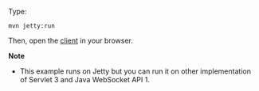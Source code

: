 Type:

```
mvn jetty:run
```

Then, open the [client](http://jsbin.com/sipimaleji/1/edit?html,js,console) in your browser.

**Note**

* This example runs on Jetty but you can run it on other implementation of Servlet 3 and Java WebSocket API 1.
